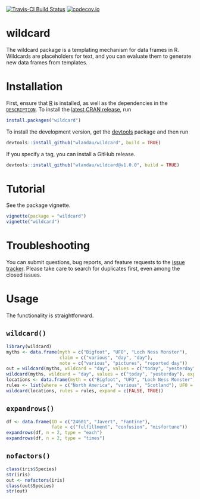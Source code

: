 [![Travis-CI Build Status](https://travis-ci.org/wlandau/wildcard.svg?branch=master)](https://travis-ci.org/wlandau/wildcard)
[![codecov.io](https://codecov.io/github/wlandau/wildcard/coverage.svg?branch=master)](https://codecov.io/github/wlandau/wildcard?branch=master)

# wildcard

The wildcard package is a templating mechanism for data frames in R. Wildcards are placeholders for text, and you can evaluate them to generate new data frames from templates. 

# Installation

First, ensure that [R](https://www.r-project.org/) is installed, as well as the dependencies in the [`DESCRIPTION`](https://github.com/wlandau/wildcard/blob/master/DESCRIPTION). To install the [latest CRAN release](https://CRAN.R-project.org/package=wildcard), run

```r
install.packages("wildcard")
```

To install the development version, get the [devtools](https://CRAN.R-project.org/package=devtools) package and then run 

```r
devtools::install_github("wlandau/wildcard", build = TRUE)
```

If you specify a tag, you can install a GitHub release.

```r
devtools::install_github("wlandau/wildcard@v1.0.0", build = TRUE)
```

# Tutorial

See the package vignette.

```r
vignette(package = "wildcard")
vignette("wildcard")
```

# Troubleshooting

You can submit questions, bug reports, and feature requests to the [issue tracker](https://github.com/wlandau/wildcard/issues). Please take care to search for duplicates first, even among the closed issues.

# Usage

The functionality is straightforward.

## `wildcard()`

```r
library(wildcard)
myths <- data.frame(myth = c("Bigfoot", "UFO", "Loch Ness Monster"), 
                    claim = c("various", "day", "day"), 
                    note = c("various", "pictures", "reported day"))
out = wildcard(myths, wildcard = "day", values = c("today", "yesterday"))
wildcard(myths, wildcard = "day", values = c("today", "yesterday"), expand = FALSE)
locations <- data.frame(myth = c("Bigfoot", "UFO", "Loch Ness Monster"), origin = "where")
rules <- list(where = c("North America", "various", "Scotland"), UFO = c("spaceship", "saucer"))
wildcard(locations, rules = rules, expand = c(FALSE, TRUE))
```

## `expandrows()`

```r
df <- data.frame(ID = c("24601", "Javert", "Fantine"), 
                 fate = c("fulfillment", "confusion", "misfortune"))
expandrows(df, n = 2, type = "each")
expandrows(df, n = 2, type = "times")
```

## `nofactors()`

```r
class(iris$Species)
str(iris)
out <- nofactors(iris)
class(out$Species)
str(out)
```
